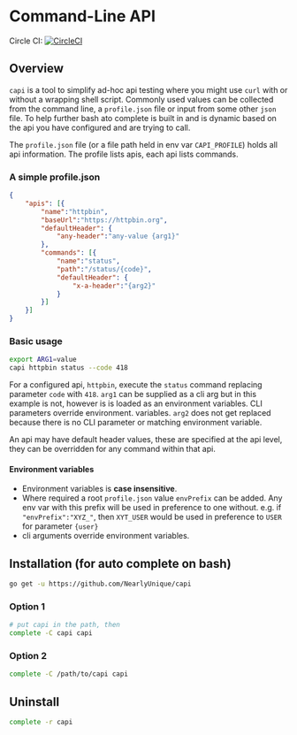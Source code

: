 # Command-Line API

Circle CI: [![CircleCI](https://circleci.com/gh/NearlyUnique/capi.svg?style=svg)](https://circleci.com/gh/NearlyUnique/capi)

## Overview

`capi` is a tool to simplify ad-hoc api testing where you might use `curl` with or without a wrapping shell script. Commonly used values can be collected from the command line, a `profile.json` file or input from some other `json` file. To help further bash ato complete is built in and is dynamic based on the api you have configured and are trying to call.

The `profile.json` file (or a file path held in env var `CAPI_PROFILE`) holds all api information. The profile lists apis, each api lists commands.

### A simple profile.json

```json
{
    "apis": [{
        "name":"httpbin",
        "baseUrl":"https://httpbin.org",
        "defaultHeader": {
            "any-header":"any-value {arg1}"
        },
        "commands": [{
            "name":"status",
            "path":"/status/{code}",
            "defaultHeader": {
                "x-a-header":"{arg2}"
            }
        }]
    }]
}
```

### Basic usage

```bash
export ARG1=value
capi httpbin status --code 418
```

For a configured api, `httpbin`, execute the `status` command replacing parameter `code` with `418`. `arg1` can be supplied as a cli arg but in this example is not, however is is loaded as an environment variables. CLI parameters override environment. variables. `arg2` does not get replaced because there is no CLI parameter or matching environment variable.

An api may have default header values, these are specified at the api level, they can be overridden for any command within that api.

#### Environment variables

- Environment variables is **case insensitive**.
- Where required a root `profile.json` value `envPrefix` can be added. Any env var with this prefix will be used in preference to one without. e.g. if `"envPrefix":"XYZ_"`, then `XYT_USER` would be used in preference to `USER` for parameter `{user}`
- cli arguments override environment variables.

## Installation (for auto complete on bash)

```bash
go get -u https://github.com/NearlyUnique/capi
```

### Option 1
```bash
# put capi in the path, then
complete -C capi capi
```

### Option 2
```bash
complete -C /path/to/capi capi
```

## Uninstall

```bash
complete -r capi
```

